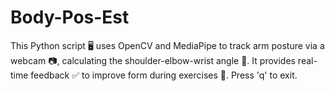 # Body-Pos-Est
This Python script 🖥️ uses OpenCV and MediaPipe to track arm posture via a webcam 📷, calculating the shoulder-elbow-wrist angle 🔢. It provides real-time feedback ✅ to improve form during exercises 💪. Press 'q' to exit.
